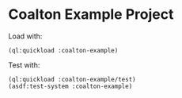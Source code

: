 # Coalton Example Project

Load with:
```
(ql:quickload :coalton-example)
```

Test with:
```
(ql:quickload :coalton-example/test)
(asdf:test-system :coalton-example)
```